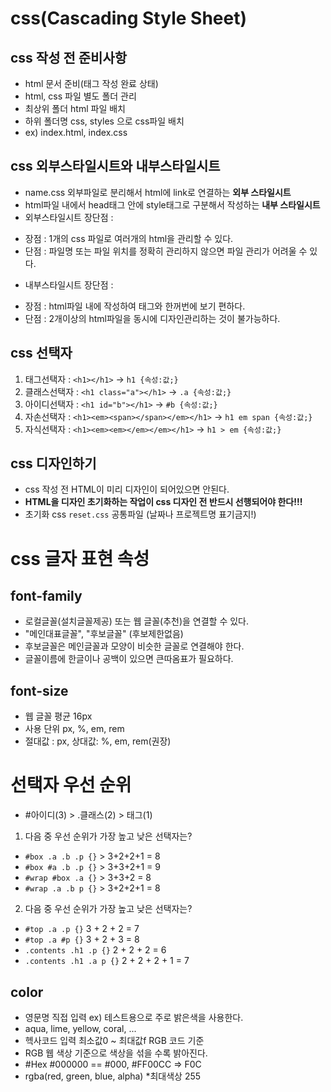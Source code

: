 # css(Cascading Style Sheet)
## css 작성 전 준비사항 
* html 문서 준비(태그 작성 완료 상태)
* html, css 파일 별도 폴더 관리 
* 최상위 폴더 html 파일 배치
* 하위 폴더명 css, styles 으로 css파일 배치 
* ex) index.html, index.css 
## css 외부스타일시트와 내부스타일시트
* name.css 외부파일로 분리해서 html에 link로 연결하는 **외부 스타일시트** 
* html파일 내에서 head태그 안에 style태그로 구분해서 작성하는 **내부 스타일시트**
* 외부스타일시트 장단점 :
- 장점 : 1개의 css 파일로 여러개의 html을 관리할 수 있다. 
- 단점 : 파일명 또는 파일 위치를 정확히 관리하지 않으면 파일 관리가 어려울 수 있다.  
* 내부스타일시트 장단점 :
- 장점 : html파일 내에 작성하여 태그와 한꺼번에 보기 편하다. 
- 단점 : 2개이상의 html파일을 동시에 디자인관리하는 것이 불가능하다. 
## css 선택자 
1. 태그선택자 : `<h1></h1>` -> `h1 {속성:값;}`
2. 클래스선택자 : `<h1 class="a"></h1>` -> `.a {속성:값;}`
3. 아이디선택자 : `<h1 id="b"></h1>` -> `#b {속성:값;}`
4. 자손선택자 : `<h1><em><span></span></em></h1>` -> `h1 em span {속성:값;}`
5. 자식선택자 : `<h1><em><em></em></em></h1>` -> `h1 > em {속성:값;}`
## css 디자인하기 
* css 작성 전 HTML이 미리 디자인이 되어있으면 안된다. 
* **HTML을 디자인 초기화하는 작업이 css 디자인 전 반드시 선행되어야 한다!!!**
* 초기화 css `reset.css` 공통파일 (날짜나 프로젝트명 표기금지!)
# css 글자 표현 속성 
## font-family
* 로컬글꼴(설치글꼴제공) 또는 웹 글꼴(추천)을 연결할 수 있다.
* "메인대표글꼴", "후보글꼴" (후보제한없음)
* 후보글꼴은 메인글꼴과 모양이 비슷한 글꼴로 연결해야 한다. 
* 글꼴이름에 한글이나 공백이 있으면 큰따옴표가 필요하다. 
## font-size
* 웹 글꼴 평균 16px 
* 사용 단위 px, %, em, rem 
* 절대값 : px, 상대값: %, em, rem(권장)
# 선택자 우선 순위
* #아이디(3) > .클래스(2) > 태그(1)
1. 다음 중 우선 순위가 가장 높고 낮은 선택자는?
* `#box .a .b .p {}` > 3+2+2+1 = 8
* `#box #a .b .p {}` > 3+3+2+1 = 9
* `#wrap #box .a {}` > 3+3+2 = 8
* `#wrap .a .b p {}` > 3+2+2+1 = 8
2. 다음 중 우선 순위가 가장 높고 낮은 선택자는?
* `#top .a .p {}` 3 + 2 + 2 = 7
* `#top .a #p {}` 3 + 2 + 3 = 8
* `.contents .h1 .p {}` 2 + 2 + 2 = 6
* `.contents .h1 .a p {}` 2 + 2 + 2 + 1 = 7
## color
* 영문명 직접 입력 ex) 테스트용으로 주로 밝은색을 사용한다. 
* aqua, lime, yellow, coral, ...
* 헥사코드 입력 최소값0 ~ 최대값f RGB 코드 기준 
* RGB 웹 색상 기준으로 색상을 섞을 수록 밝아진다. 
* #Hex #000000 == #000, #FF00CC => F0C
* rgba(red, green, blue, alpha) *최대색상 255